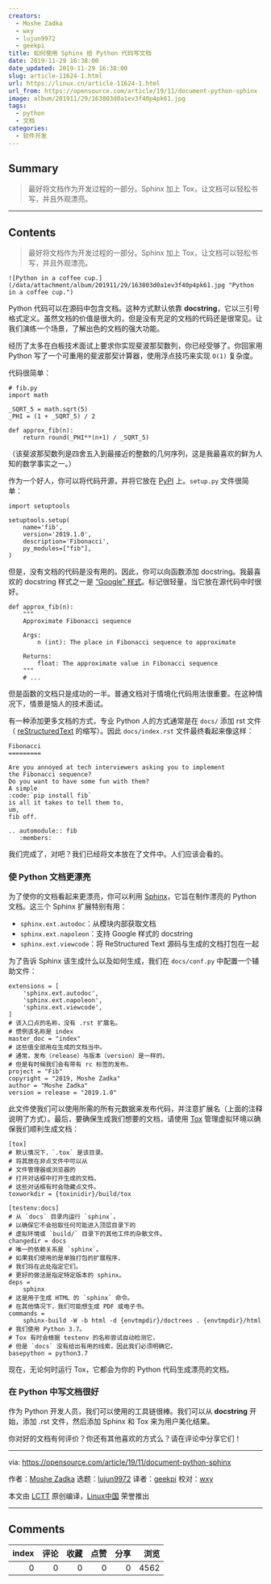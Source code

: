 ```yaml
---
creators:
  - Moshe Zadka
  - wxy
  - lujun9972
  - geekpi
title: 如何使用 Sphinx 给 Python 代码写文档
date: 2019-11-29 16:38:00
date_updated: 2019-11-29 16:38:00
slug: article-11624-1.html
url: https://linux.cn/article-11624-1.html
url_from: https://opensource.com/article/19/11/document-python-sphinx
image: album/201911/29/163803d0a1ev3f40p4pk61.jpg
tags:
  - python
  - 文档
categories:
  - 软件开发
---
```


## Summary

> 最好将文档作为开发过程的一部分。Sphinx 加上 Tox，让文档可以轻松书写，并且外观漂亮。

***

<!-- more -->

## Contents

> 
> 最好将文档作为开发过程的一部分。Sphinx 加上 Tox，让文档可以轻松书写，并且外观漂亮。
> 
> 
> 

`![Python in a coffee cup.](/data/attachment/album/201911/29/163803d0a1ev3f40p4pk61.jpg "Python in a coffee cup.")`

Python 代码可以在源码中包含文档。这种方式默认依靠 **docstring**，它以三引号格式定义。虽然文档的价值是很大的，但是没有充足的文档的代码还是很常见。让我们演练一个场景，了解出色的文档的强大功能。

经历了太多在白板技术面试上要求你实现斐波那契数列，你已经受够了。你回家用 Python 写了一个可重用的斐波那契计算器，使用浮点技巧来实现 `O(1)` 复杂度。

代码很简单：

```shell
# fib.py
import math

_SQRT_5 = math.sqrt(5)
_PHI = (1 + _SQRT_5) / 2

def approx_fib(n):
    return round(_PHI**(n+1) / _SQRT_5)
```

（该斐波那契数列是四舍五入到最接近的整数的几何序列，这是我最喜欢的鲜为人知的数学事实之一。）

作为一个好人，你可以将代码开源，并将它放在 [PyPI](https://pypi.org/) 上。`setup.py` 文件很简单：

```shell
import setuptools

setuptools.setup(
    name='fib',
    version='2019.1.0',
    description='Fibonacci',
    py_modules=["fib"],
)
```

但是，没有文档的代码是没有用的。因此，你可以向函数添加 docstring。我最喜欢的 docstring 样式之一是 [“Google” 样式](http://google.github.io/styleguide/pyguide.html#381-docstrings)。标记很轻量，当它放在源代码中时很好。

```shell
def approx_fib(n):
    """
    Approximate Fibonacci sequence

    Args:
        n (int): The place in Fibonacci sequence to approximate

    Returns:
        float: The approximate value in Fibonacci sequence
    """
    # ...
```

但是函数的文档只是成功的一半。普通文档对于情境化代码用法很重要。在这种情况下，情景是恼人的技术面试。

有一种添加更多文档的方式，专业 Python 人的方式通常是在 `docs/` 添加 rst 文件（ [reStructuredText](http://docutils.sourceforge.net/rst.html) 的缩写）。因此 `docs/index.rst` 文件最终看起来像这样：

```shell
Fibonacci
=========

Are you annoyed at tech interviewers asking you to implement
the Fibonacci sequence?
Do you want to have some fun with them?
A simple
:code:`pip install fib`
is all it takes to tell them to,
um,
fib off.

.. automodule:: fib
   :members:
```

我们完成了，对吧？我们已经将文本放在了文件中。人们应该会看的。

### 使 Python 文档更漂亮

为了使你的文档看起来更漂亮，你可以利用 [Sphinx](http://www.sphinx-doc.org/en/master/)，它旨在制作漂亮的 Python 文档。这三个 Sphinx 扩展特别有用：

* `sphinx.ext.autodoc`：从模块内部获取文档
* `sphinx.ext.napoleon`：支持 Google 样式的 docstring
* `sphinx.ext.viewcode`：将 ReStructured Text 源码与生成的文档打包在一起

为了告诉 Sphinx 该生成什么以及如何生成，我们在 `docs/conf.py` 中配置一个辅助文件：

```shell
extensions = [
    'sphinx.ext.autodoc',
    'sphinx.ext.napoleon',
    'sphinx.ext.viewcode',
]
# 该入口点的名称，没有 .rst 扩展名。
# 惯例该名称是 index
master_doc = "index"
# 这些值全部用在生成的文档当中。
# 通常，发布（release）与版本（version）是一样的，
# 但是有时候我们会有带有 rc 标签的发布。
project = "Fib"
copyright = "2019, Moshe Zadka"
author = "Moshe Zadka"
version = release = "2019.1.0"
```

此文件使我们可以使用所需的所有元数据来发布代码，并注意扩展名（上面的注释说明了方式）。最后，要确保生成我们想要的文档，请使用 [Tox](https://tox.readthedocs.io/en/latest/) 管理虚拟环境以确保我们顺利生成文档：

```shell
[tox]
# 默认情况下，`.tox` 是该目录。
# 将其放在非点文件中可以从
# 文件管理器或浏览器的
# 打开对话框中打开生成的文档，
# 这些对话框有时会隐藏点文件。
toxworkdir = {toxinidir}/build/tox

[testenv:docs]
# 从 `docs` 目录内运行 `sphinx`，
# 以确保它不会拾取任何可能进入顶层目录下的
# 虚拟环境或 `build/` 目录下的其他工件的杂散文件。
changedir = docs
# 唯一的依赖关系是 `sphinx`。
# 如果我们使用的是单独打包的扩展程序，
# 我们将在此处指定它们。
# 更好的做法是指定特定版本的 sphinx。
deps =
    sphinx
# 这是用于生成 HTML 的 `sphinx` 命令。
# 在其他情况下，我们可能想生成 PDF 或电子书。
commands =
    sphinx-build -W -b html -d {envtmpdir}/doctrees . {envtmpdir}/html
# 我们使用 Python 3.7。
# Tox 有时会根据 testenv 的名称尝试自动检测它，
# 但是 `docs` 没有给出有用的线索，因此我们必须明确它。
basepython = python3.7
```

现在，无论何时运行 Tox，它都会为你的 Python 代码生成漂亮的文档。

### 在 Python 中写文档很好

作为 Python 开发人员，我们可以使用的工具链很棒。我们可以从 **docstring** 开始，添加 .rst 文件，然后添加 Sphinx 和 Tox 来为用户美化结果。

你对好的文档有何评价？你还有其他喜欢的方式么？请在评论中分享它们！

---

via: <https://opensource.com/article/19/11/document-python-sphinx>

作者：[Moshe Zadka](https://opensource.com/users/moshez) 选题：[lujun9972](https://github.com/lujun9972) 译者：[geekpi](https://github.com/geekpi) 校对：[wxy](https://github.com/wxy)

本文由 [LCTT](https://github.com/LCTT/TranslateProject) 原创编译，[Linux中国](https://linux.cn/) 荣誉推出

***

## Comments


|   index |   评论 |   收藏 |   点赞 |   分享 |   浏览 |
|--------:|-------:|-------:|-------:|-------:|-------:|
|       0 |      0 |      0 |      0 |      0 |   4562 |
